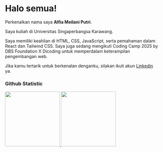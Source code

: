 # Halo semua!

Perkenalkan nama saya **Alfia Meilani Putri**.<br>

Saya kuliah di Universitas Singaperbangsa Karawang.<br>

Saya memiliki keahlian di HTML, CSS, JavaScript, serta pemahaman dalam React dan Tailwind CSS. Saya juga sedang mengikuti Coding Camp 2025 by DBS Foundation X Dicoding untuk memperdalam keterampilan pengembangan web.<br>

Jika kamu tertarik untuk berkenalan denganku, silakan ikuti akun 
[Linkedin](https://www.linkedin.com/in/alfia-meilani-putri) ya.

### Github Statistic
<p align="left">
<a href="https://github.com/alfiameilaniputri">
  <img height="180em" src="https://github-readme-stats-eight-theta.vercel.app/api?username=alfiameilaniputri&show_icons=true&theme=algolia&include_all_commits=true&count_private=true"/>
  <img height="180em" src="https://github-readme-stats-eight-theta.vercel.app/api/top-langs/?username=alfiameilaniputri&layout=compact&langs_count=8&theme=algolia"/>
</a>
</p>

